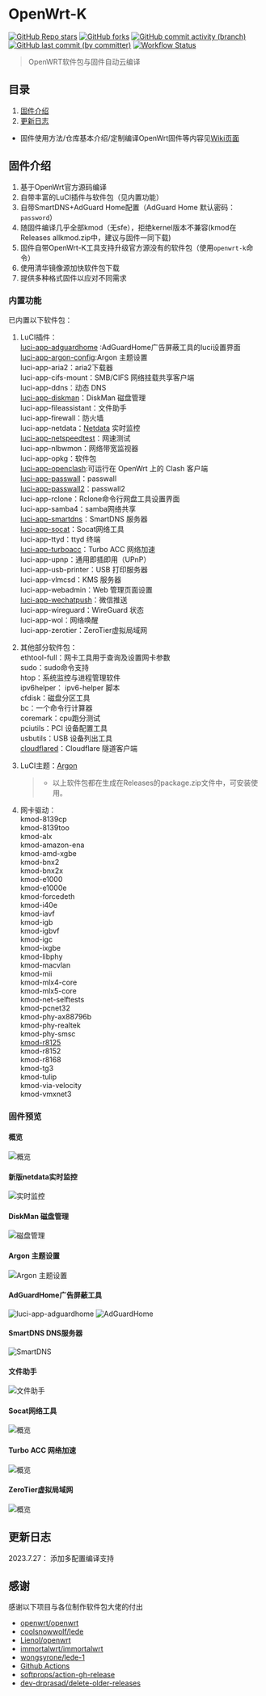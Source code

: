 # OpenWrt-K

[![GitHub Repo stars](https://img.shields.io/github/stars/chenmozhijin/OpenWrt-K)](https://github.com/chenmozhijin/OpenWrt-K/stargazers)
[![GitHub forks](https://img.shields.io/github/forks/chenmozhijin/OpenWrt-K)](https://github.com/chenmozhijin/OpenWrt-K/forks?include=active%2Carchived%2Cinactive%2Cnetwork&page=1&period=2y&sort_by=stargazer_counts)
[![GitHub commit activity (branch)](https://img.shields.io/github/commit-activity/t/chenmozhijin/OpenWrt-K)](https://github.com/chenmozhijin/OpenWrt-K/commits)
[![GitHub last commit (by committer)](https://img.shields.io/github/last-commit/chenmozhijin/OpenWrt-K)](https://github.com/chenmozhijin/OpenWrt-K/commits)
[![Workflow Status](https://github.com/chenmozhijin/OpenWrt-K/actions/workflows/build-openwrt.yml/badge.svg)](https://github.com/chenmozhijin/OpenWrt-K/actions)
> OpenWRT软件包与固件自动云编译

## 目录

1. [固件介绍](https://github.com/chenmozhijin/OpenWrt-K#%E5%9B%BA%E4%BB%B6%E4%BB%8B%E7%BB%8D)
2. [更新日志](https://github.com/chenmozhijin/OpenWrt-K#%E6%9B%B4%E6%96%B0%E6%97%A5%E5%BF%97)

+ 固件使用方法/仓库基本介绍/定制编译OpenWrt固件等内容见[Wiki页面](https://github.com/chenmozhijin/OpenWrt-K/wiki)

## 固件介绍

1. 基于OpenWrt官方源码编译
2. 自带丰富的LuCI插件与软件包（见内置功能）
3. 自带SmartDNS+AdGuard Home配置（AdGuard Home 默认密码：```password```）
4. 随固件编译几乎全部kmod（无sfe），拒绝kernel版本不兼容(kmod在Releases allkmod.zip中，建议与固件一同下载)
5. 固件自带OpenWrt-K工具支持升级官方源没有的软件包（使用```openwrt-k```命令）
6. 使用清华镜像源加快软件包下载
7. 提供多种格式固件以应对不同需求

### 内置功能

已内置以下软件包：

1. LuCI插件：  
  [luci-app-adguardhome](https://github.com/rufengsuixing/luci-app-adguardhome) :AdGuardHome广告屏蔽工具的luci设置界面  
  [luci-app-argon-config](https://github.com/jerrykuku/luci-app-argon-config):Argon 主题设置  
  luci-app-aria2：aria2下载器  
  luci-app-cifs-mount：SMB/CIFS 网络挂载共享客户端  
  luci-app-ddns：动态 DNS  
  [luci-app-diskman](https://github.com/lisaac/luci-app-diskman)：DiskMan 磁盘管理  
  luci-app-fileassistant：文件助手  
  luci-app-firewall：防火墙  
  luci-app-netdata：[Netdata](https://github.com/netdata/netdata) 实时监控  
  [luci-app-netspeedtest](https://github.com/sirpdboy/netspeedtest)：网速测试  
  luci-app-nlbwmon：网络带宽监视器  
  luci-app-opkg：软件包  
  [luci-app-openclash](https://github.com/vernesong/OpenClash):可运行在 OpenWrt 上的 Clash 客户端  
  [luci-app-passwall](https://github.com/xiaorouji/openwrt-passwall/tree/luci)：passwall  
  [luci-app-passwall2](https://github.com/xiaorouji/openwrt-passwall2)：passwall2  
  luci-app-rclone：Rclone命令行网盘工具设置界面  
  luci-app-samba4：samba网络共享  
  [luci-app-smartdns](https://github.com/pymumu/luci-app-smartdns)：SmartDNS 服务器  
  [luci-app-socat](https://github.com/chenmozhijin/luci-app-socat)：Socat网络工具  
  luci-app-ttyd：ttyd 终端  
  [luci-app-turboacc](https://github.com/chenmozhijin/turboacc)：Turbo ACC 网络加速  
  luci-app-upnp：通用即插即用（UPnP）  
  luci-app-usb-printer：USB 打印服务器  
  luci-app-vlmcsd：KMS 服务器  
  luci-app-webadmin：Web 管理页面设置  
  [luci-app-wechatpush](https://github.com/tty228/luci-app-wechatpush)：微信推送  
  luci-app-wireguard：WireGuard 状态  
  luci-app-wol：网络唤醒  
  luci-app-zerotier：ZeroTier虚拟局域网

2. 其他部分软件包：  
  ethtool-full：网卡工具用于查询及设置网卡参数  
  sudo：sudo命令支持  
  htop：系统监控与进程管理软件  
  ipv6helper： ipv6-helper 脚本  
  cfdisk：磁盘分区工具  
  bc：一个命令行计算器  
  coremark：cpu跑分测试  
  pciutils：PCI 设备配置工具  
  usbutils：USB 设备列出工具  
  [cloudflared](https://github.com/cloudflare/cloudflared)：Cloudflare 隧道客户端

3. LuCI主题：[Argon](https://github.com/jerrykuku/luci-theme-argon)

    > + 以上软件包都在生成在Releases的package.zip文件中，可安装使用。

4. 网卡驱动：  
  kmod-8139cp  
  kmod-8139too  
  kmod-alx  
  kmod-amazon-ena  
  kmod-amd-xgbe  
  kmod-bnx2  
  kmod-bnx2x  
  kmod-e1000  
  kmod-e1000e  
  kmod-forcedeth  
  kmod-i40e  
  kmod-iavf  
  kmod-igb  
  kmod-igbvf  
  kmod-igc  
  kmod-ixgbe  
  kmod-libphy  
  kmod-macvlan  
  kmod-mii  
  kmod-mlx4-core  
  kmod-mlx5-core  
  kmod-net-selftests  
  kmod-pcnet32  
  kmod-phy-ax88796b  
  kmod-phy-realtek  
  kmod-phy-smsc  
  [kmod-r8125](https://github.com/sbwml/package_kernel_r8125)  
  kmod-r8152  
  kmod-r8168  
  kmod-tg3  
  kmod-tulip  
  kmod-via-velocity  
  kmod-vmxnet3

### 固件预览

#### 概览

![概览](https://raw.githubusercontent.com/chenmozhijin/OpenWrt-K/main/img/1.webp)

#### 新版netdata实时监控

![实时监控](https://raw.githubusercontent.com/chenmozhijin/OpenWrt-K/main/img/2.webp)

#### DiskMan 磁盘管理

![磁盘管理](https://raw.githubusercontent.com/chenmozhijin/OpenWrt-K/main/img/3.webp)

#### Argon 主题设置

![Argon 主题设置](https://raw.githubusercontent.com/chenmozhijin/OpenWrt-K/main/img/4.webp)

#### AdGuardHome广告屏蔽工具

![luci-app-adguardhome](https://raw.githubusercontent.com/chenmozhijin/OpenWrt-K/main/img/5.webp)
![AdGuardHome](https://raw.githubusercontent.com/chenmozhijin/OpenWrt-K/main/img/11.webp)

#### SmartDNS DNS服务器

![SmartDNS](https://raw.githubusercontent.com/chenmozhijin/OpenWrt-K/main/img/6.webp)

#### 文件助手

![文件助手](https://raw.githubusercontent.com/chenmozhijin/OpenWrt-K/main/img/7.webp)

#### Socat网络工具

![概览](https://raw.githubusercontent.com/chenmozhijin/OpenWrt-K/main/img/8.webp)

#### Turbo ACC 网络加速

![概览](https://raw.githubusercontent.com/chenmozhijin/OpenWrt-K/main/img/9.webp)

#### ZeroTier虚拟局域网

![概览](https://raw.githubusercontent.com/chenmozhijin/OpenWrt-K/main/img/10.webp)

## 更新日志

2023.7.27： 添加多配置编译支持

## 感谢

 感谢以下项目与各位制作软件包大佬的付出

+ [openwrt/openwrt](https://github.com/openwrt/openwrt/)
+ [coolsnowwolf/lede](https://github.com/coolsnowwolf/lede)
+ [Lienol/openwrt](https://github.com/Lienol/openwrt)
+ [immortalwrt/immortalwrt](https://github.com/immortalwrt/immortalwrt/)
+ [wongsyrone/lede-1](https://github.com/wongsyrone/lede-1)
+ [Github Actions](https://github.com/features/actions)
+ [softprops/action-gh-release](https://github.com/ncipollo/release-action)
+ [dev-drprasad/delete-older-releases](https://github.com/mknejp/delete-release-assets)
